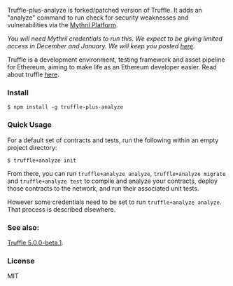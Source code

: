 Truffle-plus-analyze is forked/patched version of Truffle. It adds
an "analyze" command to run check for security weaknesses and
vulnerabilities via the [Mythril Platform](https://mythril.ai).

*You will need Mythril credentials to run this. We expect to be giving limited access
in December and January. We will keep you posted [here](https://mythril.ai/api-key).*

Truffle is a development environment, testing framework and asset
pipeline for Ethereum, aiming to make life as an Ethereum developer
easier. Read about truffle [here](https://truffleframework.com/docs/truffle/overview).

### Install

```
$ npm install -g truffle-plus-analyze
```

### Quick Usage

For a default set of contracts and tests, run the following within an empty project directory:

```
$ truffle+analyze init
```

From there, you can run `truffle+analyze analyze`, `truffle+analyze
migrate` and `truffle+analyze test` to compile and analyze your contracts, deploy
those contracts to the network, and run their associated unit tests.

However some credentials need to be set to run `truffle+analyze analyze`. That process is described elsewhere.

### See also:

[Truffle 5.0.0-beta.1](https://www.npmjs.com/package/truffle/v/5.0.0-beta.1).

### License

MIT
